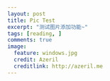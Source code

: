 ```yaml
---
layout: post
title: Pic Test
excerpt: "测试图片添加功能~"
tags: [reading, ]
comments: true
image:
  feature: windows.jpg
  credit: Azeril
  creditlink: http://azeril.me
---
```



[](http://paw.cat/lemon/Mow.jpg)